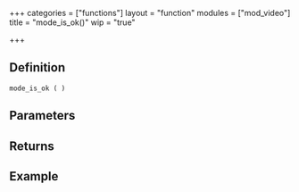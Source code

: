 +++
categories = ["functions"]
layout = "function"
modules = ["mod_video"]
title = "mode_is_ok()"
wip = "true"

+++

## Definition

    mode_is_ok ( )

## Parameters

## Returns

## Example

```
```
